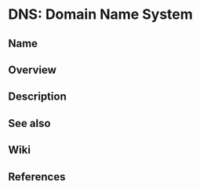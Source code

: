 # DNS: Domain Name System

## Name

## Overview

## Description

## See also

## Wiki

## References
